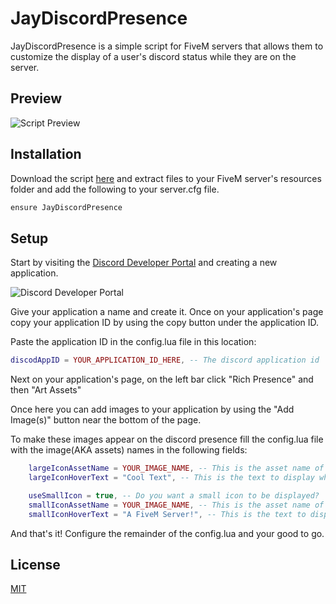 # JayDiscordPresence

JayDiscordPresence is a simple script for FiveM servers that allows them to customize the display of a user's discord status while they are on the server.

## Preview
![Script Preview](https://i.imgur.com/5pkqyj2.png)

## Installation

Download the script [here](https://github.com/JayPaulinCodes/JayDiscordPresence/releases) and extract files to your FiveM server's resources folder and add the following to your server.cfg file.

```txt
ensure JayDiscordPresence
```

## Setup
Start by visiting the [Discord Developer Portal](https://discord.com/developers/applications/) and creating a new application.

![Discord Developer Portal](https://i.imgur.com/EQZuuWe.png)

Give your application a name and create it. Once on your application's page copy your application ID by using the copy button under the application ID.

Paste the application ID in the config.lua file in this location:
```lua
discodAppID = YOUR_APPLICATION_ID_HERE, -- The discord application id
```
Next on your application's page, on the left bar click "Rich Presence" and then "Art Assets" 

Once here you can add images to your application by using the "Add Image(s)" button near the bottom of the page. 

To make these images appear on the discord presence fill the config.lua file with the image(AKA assets) names in the following fields:
```lua
    largeIconAssetName = YOUR_IMAGE_NAME, -- This is the asset name of the large icon on your discord application
    largeIconHoverText = "Cool Text", -- This is the text to display when the large icon is hovered 

    useSmallIcon = true, -- Do you want a small icon to be displayed?
    smallIconAssetName = YOUR_IMAGE_NAME, -- This is the asset name of the small icon on your discord application
    smallIconHoverText = "A FiveM Server!", -- This is the text to display when the small icon is hovered 
```

And that's it! Configure the remainder of the config.lua and your good to go.

## License
[MIT](https://choosealicense.com/licenses/mit/)
